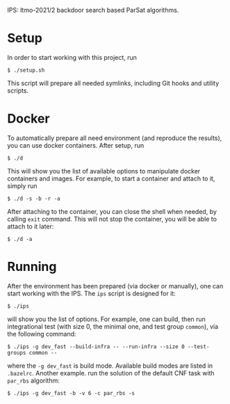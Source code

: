 IPS: Itmo-2021/2 backdoor search based ParSat algorithms.

# Setup
In order to start working with this project, run
```console
$ ./setup.sh
```
This script will prepare all needed symlinks, including Git hooks and utility scripts.

# Docker
To automatically prepare all need environment (and reproduce the results), you can 
use docker containers. After setup, run
```console
$ ./d
```

This will show you the list of available options to manipulate docker containers and images.
For example, to start a container and attach to it, simply run
```console
$ ./d -s -b -r -a
```

After attaching to the container, you can close the shell when needed, by calling `exit` command.
This will not stop the container, you will be able to attach to it later:
```console
$ ./d -a
```

# Running
After the environment has been prepared (via docker or manually), one can start working with the IPS.
The `ips` script is designed for it:
```console
$ ./ips
```
will show you the list of options. For example, one can build, then run integrational test (with size 0, the
minimal one, and test group `common`), via the following command:
```console
$ ./ips -g dev_fast --build-infra -- --run-infra --size 0 --test-groups common --
```
where the `-g dev_fast` is build mode. Available build modes are listed in `.bazelrc`.
Another example. run the solution of the default CNF task with `par_rbs` algorithm:
```console
$ ./ips -g dev_fast -b -v 6 -c par_rbs -s
```
